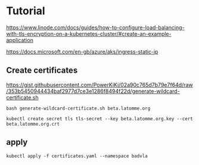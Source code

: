 # Tutorial
https://www.linode.com/docs/guides/how-to-configure-load-balancing-with-tls-encryption-on-a-kubernetes-cluster/#create-an-example-application

https://docs.microsoft.com/en-gb/azure/aks/ingress-static-ip

## Create certificates
https://gist.githubusercontent.com/PowerKiKi/02a90c765d7b79e7f64d/raw/353b5450944434baf2977d7ce3e1286f8494f22d/generate-wildcard-certificate.sh

`bash generate-wildcard-certificate.sh beta.latomme.org`


`kubectl create secret tls tls-secret --key beta.latomme.org.key --cert  beta.latomme.org.crt`

## apply
`kubectl apply -f certificates.yaml --namespace badvla`

